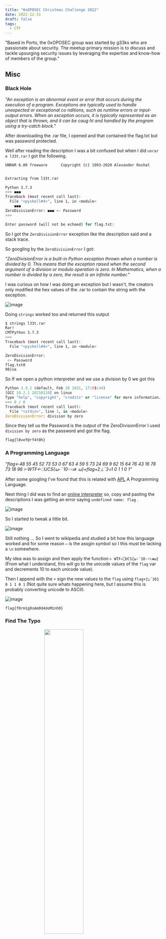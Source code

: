 ```yaml
---
title: "0xOPOSEC Christmas Challenge 2022"
date: 2022-12-31
draft: false
tags:
  - CTF
---
```


"Based in Porto, the 0xOPOSEC group was started by g33ks who are passionate about security. The meetup primary mission is to discuss and tackle upsurging security issues by leveraging the expertise and know-how of members of the group."


## Misc

### Black Hole

*"An exception is an abnormal event or error that occurs during the execution of a program. Exceptions are typically used to handle unexpected or exceptional co
nditions, such as runtime errors or input-output errors. When an exception occurs, it is typically represented as an object that is thrown, and it can be caug
ht and handled by the program using a try-catch block."*

After downloading the .rar file, I opened and that contained the flag.txt but was password protected.

Well after reading the description I was a bit confused but when I did `unrar e l33t.rar` I got the following.

```bash
UNRAR 6.00 freeware      Copyright (c) 1993-2020 Alexander Roshal


Extracting from l33t.rar

Python 3.7.3
>>> ︎◼︎◼︎◼︎
Traceback (most recent call last):
  File "<pyshell#4>", line 1, in <module>
    ︎◼︎◼◼
ZeroDivisionError: ◼︎◼︎◼︎ <- Password 
>>>

Enter password (will not be echoed) for flag.txt: 
```

So I got the `ZeroDivisionError` exception like the description said and a stack trace.

So googling by the `ZeroDivisionError` I got:

*"ZeroDivisionError is a built-in Python exception thrown when a number is divided by 0. This means that the exception raised when the second argument of a division or modulo operation is zero. In Mathematics, when a number is divided by a zero, the result is an infinite number."*
    
I was curious on how I was doing an exception but I wasn't, the creators only modified the hex values of the .rar to contain the string with the exception.

![image](https://user-images.githubusercontent.com/12052283/209385834-46808bb7-8c61-44ab-9619-9b7ee4665a2a.png)

Doing `strings` worked too and returned this output

```bash
$ strings l33t.rar
Rar!
CMTPython 3.7.3
>>>
Traceback (most recent call last):
  File "<pyshell#4>", line 1, in <module>

ZeroDivisionError:
 <- Password
flag.txt0
90|ua
```

So If we open a python interpreter and we use a division by 0 we got this

```python
Python 3.9.2 (default, Feb 28 2021, 17:03:44) 
[GCC 10.2.1 20210110] on linux
Type "help", "copyright", "credits" or "license" for more information.
>>> 0 / 0
Traceback (most recent call last):
  File "<stdin>", line 1, in <module>
ZeroDivisionError: division by zero
```

Since they tell us the Password is the output of the ZeroDivisionError I used `division by zero` as the password and got the flag.

```bash
flag{l0vef@rf4t0h}
```


### A Programming Language

*"flag←48 55 45 52 73 53 0 67 63 4 59 5 73 24 69 9 62 15 64 76 43 16 78 73 18 96 ⊢WTF←⎕UCS{⍵-¨10-⍨⍳≢⍵}+flag+2⊥¯3⌽1 0 1 1 0 1"*


After some googling I've found that this is related with [APL](https://en.wikipedia.org/wiki/APL_(programming_language)) A Programming Language.

Next thing I did was to find an [online interpreter](https://tryapl.org/) so, copy and pasting the descriptions I was getting an error saying `undefined name: flag` .

![image](https://user-images.githubusercontent.com/12052283/209565965-280d145e-f983-459d-b0cd-80b662388c80.png)

So I started to tweak a little bit.

![image](https://user-images.githubusercontent.com/12052283/209566057-75dd84bf-352e-4696-b52b-a76c58354f0f.png)

Still nothing ... So I went to wikipedia and studied a bit how this language worked and for some reason `←` is the assgin symbol so I this must be lacking a `\n` somewhere.

My idea was to assign and then apply the function `⊢ WTF←⎕UCS{⍵-¨10-⍨⍳≢⍵}` (From what I understand, this will go to the unicode values of the `flag` var and decrements 10 to each unicode value).

Then I append with the `+` sign the new values to the `flag` using `flag+2⊥¯3⌽1 0 1 1 0 1` (Not quite sure whats happening here, but I assume this is probably converting unicode to ASCII).


![image](https://user-images.githubusercontent.com/12052283/209566245-e1e0865f-1c00-413d-864d-581388c7e704.png)


```bash
flag{f0rm1g0sAm0d4doM1nh0}
```


### Find The Typo


<img src="https://user-images.githubusercontent.com/12052283/209704599-57f0f5c2-048a-4447-aa4e-05e4d4b42c28.png"  style="display: block;
  margin-left: auto;
  margin-right: auto;
  width: 50%;">

In this challenge we get a table of SI multiples of gram, a nonogram and a password protected .zip with the flag.

- Nonograms is a logic puzzle with simple [rules](https://puzzlygame.com/pages/how_to_play_nonograms/)
  - We have a grid of squares, which must be either filled in black or maked with X
  - Besides each row of the grid are listed the lenghts of the turns of black squares on that row
  - Above each column are listed the lenghts of the runs of black squares in that colum
  - These numbers tells us the runs of black squares in that row/column. So, if we see '10 1', that tells us that there will be a run of exactly 10 black squares, followed by one or more white square, followed by a single black square
  - Our goal is to find all black squares
  
With the help of my gf (she used to play nonogram games on her phone) I've marked the nonogram and that represented the `pacman`.

<img src="https://user-images.githubusercontent.com/12052283/209705762-2bbd89bd-8299-488d-ae84-6724ba26c832.png"  style="display: block;
  margin-left: auto;
  margin-right: auto;
  width: 50%;">


After discovering that this would be pacman I tried that but It didn't worked so I tried to understand and correlate the pacman with the first table but looking again at the challenge title, there's a typo somewhere and I was making the typo ...

I used `pac-man` on the zip file and that worked and got the flag.

```bash
flag{bread_bread_cheese_cheese}
```


### Back Me Up!

*"Someone left backups of a Domain Controller in an open share. A portion was extracted from the backup and myth be told that it contains critical information (and a flag ;) Can you get it?"*

After extracting the zip file I got an `Active Directory` folder and a `registry` folder.

First I went to the `Active Directory` folder and that contained a `.dit` file.

```bash
$ file ntds.dit

ntds.dit: Extensible storage engine DataBase, version 0x620, checksum 0xa4ae6abb, page size 8192, Windows version 6.3
```

After googling I've found that this is an Extensible Storage Engine (ESE) and this is an advanced indexed and sequential access method (ISAM) storage technology. ESE enables applications to store and retrieve data from tables using indexed or sequential cursor navigation. It is usually utilized by various Microsoft Services such as Microsoft Exchange Server, Active Directory, and Windows Search.

Briefly this is a database file which stores AD Data including User Object, Groups and Group Memebers, Password hashes, etc.

Next I've looked on how I could extract info from this database file and I've found [libesedb](https://github.com/libyal/libesedb) (Library and tools to access the Extensible Storage Engine (ESE) Database File (EDB) format).

I installed libesedb.

```bash
$ wget https://github.com/libyal/libesedb/releases/download/20220806/libesedb-experimental-20220806.tar.gz
$ tar libesedb-experimental-20220806.tar.gz
$ sudo apt-get install autoconf automake autopoint libtool pkg-config
$ cd libesedb-20220806 && ./configure
$ make
$ sudo make install
$ sudo ldconfig
```

And then dumped the data from the db file.

```bash
$ esedbexport -m tables ntds.dit
```

Opening the files got me the flag.

<img src="https://user-images.githubusercontent.com/12052283/209708209-cc770fe7-449b-4f85-a021-878e42d21d32.png"  style="display: block;
  margin-left: auto;
  margin-right: auto;
  width: 50%;">

<img src="https://user-images.githubusercontent.com/12052283/209708375-c1a83229-e5e9-47c9-a3da-733d18132362.png"  style="display: block;
  margin-left: auto;
  margin-right: auto;
  width: 50%;">

```bash
flag{ClearBackupsCanPwnU}
```

## Network

### 867 CFR

*"867 CFR is a protocol for sending data across networks. It is connectionless, meaning it does not establish a dedicated connection between sender and receiver. This makes it faster but less reliable than other transport protocols. 867 CFR is often used for real-time applications such as gaming and VoIP, and for low-overhead services like DNS. Weird stuff! Can you have a look? cc.isymra.22samxopo (344)*"

867 CFR its nothing but if we reverse the string we got RFC 768 and thats User Datagram Protocol [(UDP)](https://www.rfc-editor.org/rfc/rfc768).

Doing the same reverse on the cc.isymra.22samxopo we got 'opoxmas22.armysi.cc' and 344 should be 443.

```python
>>> "cc.isymra.22samxopo"[::-1]
'opoxmas22.armysi.cc'
```

I tried to access opoxmas22.armysi.cc:443 but I got denied.

Checked on Wireshark for any hits on connecting to the above domain but found nothing.

After a while I tought that this could be some sort of UDP socket connection and for that I used a simple python script to connect to the server (opoxmas22.armysi.cc:443) as client and then send a simple "Hello".

```python
import socket 

server_add_and_port = ("opoxmas22.armysi.cc", 443)
udp_client_socket = socket.socket(family=socket.AF_INET, type=socket.SOCK_DGRAM) # created UDP socket on client
udp_client_socket.sendto(str.encode("Hello"), server_add_and_port) # sends message to server socket

msg_from_server = udp_client_socket.recvfrom(1024)
print(msg_from_server[0])
```

After executing this I got the following bytes, so I just had to reverse those again.

```bash
b'}eep_eed_uoy{galf\n'
```

Reversing and cleaning the string (`print(msg_from_server[0][::-1].decode("utf-8").strip())`) I got the correct flag.

```bash
flag{you_dee_pee}
```


### Who There

*"I do not have a physical body, but I am here to help you with any questions you may have, give me a PIN, and I will tell you what to do next! opoxmas22.armysi.cc (22222) looks interesting!"*

Running nmap on opoxmas22.armysi.cc:22222 got a filtered result

```bash
$ sudo nmap -p22222 opoxmas22.armysi.cc

Starting Nmap 7.92 ( https://nmap.org ) at 2022-12-26 11:36 WET
Nmap scan report for opoxmas22.armysi.cc (95.217.178.98)
Host is up (0.00026s latency).
rDNS record for 95.217.178.98: static.98.178.217.95.clients.your-server.de

PORT      STATE    SERVICE
22222/tcp filtered easyengine

Nmap done: 1 IP address (1 host up) scanned in 0.41 seconds
```

Running another nmap to get more info.

```bash
$ sudo nmap -A -p22222 opoxmas22.armysi.cc -oN nmap/initial

Starting Nmap 7.92 ( https://nmap.org ) at 2022-12-26 11:44 WET
Nmap scan report for opoxmas22.armysi.cc (95.217.178.98)
Host is up (0.016s latency).
rDNS record for 95.217.178.98: static.98.178.217.95.clients.your-server.de

PORT      STATE    SERVICE    VERSION
22222/tcp filtered easyengine
Warning: OSScan results may be unreliable because we could not find at least 1 open and 1 closed port
Device type: webcam|general purpose|PBX|WAP|specialized|power-device|router
Running (JUST GUESSING): AXIS embedded (98%), GNU Hurd (98%), Linux 2.0.X|2.2.X (98%), Netgear embedded (98%), ZKTeco embedded (98%), CAEN embedded (98%)
OS CPE: cpe:/h:axis:2100_network_camera cpe:/o:gnu:hurd cpe:/o:linux:linux_kernel:2.0.36 cpe:/o:linux:linux_kernel:2.0.38 cpe:/o:linux:linux_kernel:2.2.14 cpe:/h:netgear:wg602v1 cpe:/o:linux:linux_kernel:2.0.39
Aggressive OS guesses: AXIS 2100 Network Camera (98%), AXIS 2120 Network Camera (98%), GNU Hurd 0.3 (98%), Linux 2.0.36 (Red Hat 5.2) (98%), elmeg T240 or T444 PABX (Linux 2.0.38) (98%), Netgear WG602v1 WAP (Linux 2.2.14) (98%), ZKTeco F18 fingerprint reader (98%), CAEN SY2527 high voltage power supply (98%), Linux 2.0.33 (98%), Linux 2.0.35 - 2.0.36 (98%)
No exact OS matches for host (test conditions non-ideal).
Network Distance: 2 hops

TRACEROUTE (using port 80/tcp)
HOP RTT     ADDRESS
1   0.37 ms 10.0.2.2
2   0.49 ms static.98.178.217.95.clients.your-server.de (95.217.178.98)

OS and Service detection performed. Please report any incorrect results at https://nmap.org/submit/ .
Nmap done: 1 IP address (1 host up) scanned in 3.42 seconds
```

Reading again the description I assumed that this was some sort of a Bot that needs a PIN, so I tried to think on how I could  communicate with this service.

I've tried http, ssh, telnet, nc but nothing worked.

After a while I tried to use the same code from the previous network chall and that worked, so the connection is using sockets.

```bash
$ python3 send.py
b'WRONG PIN!'
```

Since this is using UDP again I did a new nmap scan for UDP instead of TCP using `sudo nmap -sC -sV -A -sU -p22222 -oN nmap/all opoxmas22.armysi.cc -v` and got

```bash
PORT      STATE SERVICE VERSION
22222/udp open  unknown
| fingerprint-strings:
|   AFSVersionRequest, Citrix, DNS-SD, DNSStatusRequest, DNSVersionBindReq, DTLSSessionReq, Help, NBTStat, NTPRequest, NetMotionMobility, QUIC, RPCCheck, SNMPv1public, SNMPv3GetRequest, Sqlping, sybaseanywhere, xdmcp:
|     WRONG PIN!
|   Kerberos:
|     Opened port 23590 - Hurry you got 60 seconds!. Use this PIN - 1882
|   SIPOptions:
|_    Opened port 28002 - Hurry you got 60 seconds!. Use this PIN - 4958
1 service unrecognized despite returning data. If you know the service/version, please submit the following fingerprint at https://nmap.org/cgi-bin/submit.cgi?new-service :
SF-Port22222-UDP:V=7.92%I=7%D=12/26%Time=63A9D15F%P=x86_64-pc-linux-gnu%r(
SF:RPCCheck,A,"WRONG\x20PIN!")%r(DNSVersionBindReq,A,"WRONG\x20PIN!")%r(DN
SF:SStatusRequest,A,"WRONG\x20PIN!")%r(NBTStat,A,"WRONG\x20PIN!")%r(Help,A
SF:,"WRONG\x20PIN!")%r(SIPOptions,42,"Opened\x20port\x2028002\x20-\x20Hurr
SF:y\x20you\x20got\x2060\x20seconds!\.\x20Use\x20this\x20PIN\x20-\x204958"
SF:)%r(Sqlping,A,"WRONG\x20PIN!")%r(NTPRequest,A,"WRONG\x20PIN!")%r(SNMPv1
SF:public,A,"WRONG\x20PIN!")%r(SNMPv3GetRequest,A,"WRONG\x20PIN!")%r(xdmcp
SF:,A,"WRONG\x20PIN!")%r(AFSVersionRequest,A,"WRONG\x20PIN!")%r(DNS-SD,A,"
SF:WRONG\x20PIN!")%r(Citrix,A,"WRONG\x20PIN!")%r(Kerberos,42,"Opened\x20po
SF:rt\x2023590\x20-\x20Hurry\x20you\x20got\x2060\x20seconds!\.\x20Use\x20t
SF:his\x20PIN\x20-\x201882")%r(sybaseanywhere,A,"WRONG\x20PIN!")%r(NetMoti
SF:onMobility,A,"WRONG\x20PIN!")%r(DTLSSessionReq,A,"WRONG\x20PIN!")%r(QUI
SF:C,A,"WRONG\x20PIN!");
Device type: webcam|power-device|general purpose|PBX|router
Running: AXIS embedded, CAEN embedded, Linux 2.0.X
OS CPE: cpe:/h:axis:2100_network_camera cpe:/o:linux:linux_kernel:2.0.33 cpe:/o:linux:linux_kernel:2.0.38 cpe:/o:linux:linux_kernel:2.0.39
Too many fingerprints match this host to give specific OS details
Network Distance: 2 hops

TRACEROUTE (using port 80/tcp)
HOP RTT     ADDRESS
1   0.40 ms 10.0.2.2
2   0.51 ms static.98.178.217.95.clients.your-server.de (95.217.178.98)

NSE: Script Post-scanning.
Initiating NSE at 16:54
Completed NSE at 16:54, 0.00s elapsed
Initiating NSE at 16:54
Completed NSE at 16:54, 0.00s elapsed
Initiating NSE at 16:54
Completed NSE at 16:54, 0.00s elapsed
Read data files from: /usr/bin/../share/nmap
OS and Service detection performed. Please report any incorrect results at https://nmap.org/submit/ .
Nmap done: 1 IP address (1 host up) scanned in 99.54 seconds
           Raw packets sent: 30 (2.572KB) | Rcvd: 15 (930B)
```


Knowing the nmap output, I've noticed that this must be Port knocking (even the Challenge name represents that like -> "Knock knock" -> "Who's There")

This took me 2 days to solve because I was stuck on how I could exploit this but after a lot of reading I've noticed I already had half of exploit done. from the previous network challenge.

So to build this exploit I first needed to know what pin does port `22222` accepts (I've used a range from 0 to 99999 by trial/error and looks like the PIN for 22222 is 10000) and then knock two times (this is not fixed, we can configure more than 2 knock on a port knocking, but on this challenge this was 2 knocks) with the new port + new pin.

I've built an exploit that does this and got the flag.

```python
import socket 

def make_request(port,pin):
    print(f"Trying with port: {port} and pin: {pin}")

    server_add_and_port = ("opoxmas22.armysi.cc", port)                                     
    udp_client_socket = socket.socket(family=socket.AF_INET, type=socket.SOCK_DGRAM)
    udp_client_socket.sendto(str.encode(pin), server_add_and_port)
    msg_from_server = udp_client_socket.recvfrom(1024)

    msg = msg_from_server[0].decode("utf-8")

    if "Flag" in msg:
        print(msg)
        return 
    
    port, pin = msg.split(" ")[2], msg.split(" ")[-1]
    return port, pin

    

def brute_force():
    server_add_and_port = ("opoxmas22.armysi.cc", 22222)                                                           
    udp_client_socket = socket.socket(family=socket.AF_INET, type=socket.SOCK_DGRAM)

    # try and find the PIN for the 22222 port
    for i in range(10000,99999):
        udp_client_socket.sendto(str.encode(str(i)), server_add_and_port)
        msg_from_server = udp_client_socket.recvfrom(1024)
        msg = msg_from_server[0].decode("utf-8")
        if msg != "WRONG PIN!":
            port, pin = msg.split(" ")[2], msg.split(" ")[-1]
            port, pin = make_request(int(port),str(pin))
            make_request(int(port),str(pin))
            break

if __name__ == "__main__":
    brute_force()
```

```bash
$ python3 send.py

Trying with port: 29475 and pin: 9379
Trying with port: 28414 and pin: 6313
Flag{Kito_KitoWho?_MosKito}
```

```bash
flag{Kito_KitoWho?_MosKito}
```


### My Network Is Secure!

*"Taberna belga said their free WiFi is secure because it has a password, however people are still getting passwords! How is this possible?!"*

After opening the cap file in in wireshark I've noticed the data on the communication process is encripted, probably because they are using wpa with some passphrase so this is encrypted.

Since this is from a Wifi network we know we need to try to get the wpa-pwd to decrypt the communication from the protocol IEEEE802.11.

Next thing I did was to find a way to grab the encrypted password so I could use the rockyou.txt wordlist with hashcat to try to crack it.

A cool way to grab the encrypted password and make it hashcat readable is to use `hcxpcapngtool` (Portable solution for capturing wlan traffic and conversion to hashcat formats (recommended by hashcat) and to John the Ripper formats).

So I did that and got a WPA hash.

```bash
$ hcxpcapngtool -o hash SecuredNetwork.cap
$ cat hash

WPA*02*4ca8dcfc1ae47ae4c892d2cc25f4e1e5*907841398870*d6a78c062e85*5365637572654e65742057696669*3ca0a8709bf3a4dc5041041109b41f01565f7b5a30608ed4c02e5c4f523e4be3*01030077fe01090020000000000000000110f11a201a62f4f081e097ee34d8c20f84822bb6aa0ab4c0af3423657187dbf80000000000000000000000000000000000000000000000000000000000000000000000000000000000000000000000000018dd160050f20101000050f20201000050f20201000050f202*02
```

Next I searched for the mode for WPA hashes in hashcat and runed that with rockyou and got the password.

```bash
$ hashcat -m 22000 wandshakes /usr/share/wordlists/rockyou.txt

hashcat (v6.1.1) starting...

Dictionary cache built:
* Filename..: /usr/share/wordlists/rockyou.txt
* Passwords.: 14344392
* Bytes.....: 139921507
* Keyspace..: 14344385
* Runtime...: 1 sec

4ca8dcfc1ae47ae4c892d2cc25f4e1e5:907841398870:d6a78c062e85:SecureNet Wifi:spiderman

Session..........: hashcat
Status...........: Cracked
Hash.Name........: WPA-PBKDF2-PMKID+EAPOL
```

So now I have the SID + the password.

The SID was already known because it was plaintext on the pcap file.

![image](https://user-images.githubusercontent.com/12052283/209825910-54b4ef33-ba0c-4223-911f-80ea522b18bc.png)

Now I needed to insert the password:SID on wireshark so I could check the communication

So I did `Edit` -> `Preferences` -> `Protocols` and searched for IEEE802.11 and added the decryption key.

![image](https://user-images.githubusercontent.com/12052283/209826143-dc845df8-9881-4c04-a2d2-7e1c2b14af70.png)

After pressing `ok` I got more traffic but the one I looked for was the tcp.

![image](https://user-images.githubusercontent.com/12052283/209826261-03034a13-829d-4fa9-bd88-a3ece14f41e5.png)

Following the TCP STREAM I got the flag.

![image](https://user-images.githubusercontent.com/12052283/209826389-dad5d0b2-b352-483a-b50b-b35a62cf351a.png)

```bash
flag{morestudy}
```


## Crypto

### Mmmm Donuts

*"Donuts are the best breakfast food! There is a donut flavor for everyone's taste, they pair great with coffee, and they can be eaten on the go! The key to solve this challenge is the most important meal of the day. If one donut doesn't help, try having another. You better solve it fast before you get diabetes. PS: My favorite donut is the original, just glazed."*

![image](https://user-images.githubusercontent.com/12052283/219748476-887b27b5-0802-4aa1-bf1a-3ce6082dad32.png)

This was a hard one for me since I don't know much about crypto ctfs and the description was not good enough.

But after getting some hits, I've found that this was using bacon-cipher.

Implementing bacon-cipher decryption on the image I got the following

- a
  - not bold
- b
  - bold

`aaba bbaaaa bab ab ababb ab bab aba aabaa aaaaaa aa abb aab ab aa aab bab aaa`

Then I used vigenere-cipher with the key `breakfast` and got the flag

```bash
flag{eatmedrinkme}
```



### Lets Share!

*"Encoding is the process of converting data from one format into another, typically for the purposes of efficient transmission or storage. There are many different types of encoding schemes that can be used, depending on the specific requirements of the data and the intended use. Encoding is an important aspect of data management and is used in a variety of applications, including networking, data storage, and multimedia."*

```bash
$ cat coded_data.txt 
JTI2JTIzOTAlM0IlMjYlMjMxMDklM0IlMjYlMjMxMjAlM0IlMjYlMjMxMDQlM0IlMjYlMjM5MCUzQiUyNiUyMzUxJTNCJTI2JTIzMTE2JTNCJTI2JTIzMTA1JTNCJTI2JTIzNzclM0IlMjYlMjM3MSUzQiUyNiUyMzExOSUzQiUyNiUyMzExOSUzQiUyNiUyMzg4JTNCJTI2JTIzNTElM0IlMjYlMjM3MyUzQiUyNiUyMzEyMiUzQiUyNiUyMzc3JTNCJTI2JTIzODYlM0IlMjYlMjM1NyUzQiUyNiUyMzcxJTNCJTI2JTIzODYlM0IlMjYlMjM3MCUzQiUyNiUyMzEwMCUzQiUyNiUyMzU3JTNC
```

Looking at txt file at first sight I saw that this was use base64 so I put on Cybechef and used the `Magic` recipe but that didn't do much.

Knowing this I tried to help Cyberchef by already providing the base64 decoded string and that got me the flag.

![image](https://user-images.githubusercontent.com/12052283/209560953-52a14089-9126-402f-96c6-c7e5627069a8.png)

I wanted to understand how many encodings were happening here so I did a python script to help me on this and by trial/error I've managed to found that this was using 4 encodings

base64 -> url encoding -> HTML entity encoding -> base64

```python
import base64
import urllib.parse
import html


with open("coded_data.txt", "r") as f:
    stage_1 = f.readline().strip()
    print(f"Stage 1 -> {stage_1}\n")
    
    stage_2 = base64.b64decode(stage_1).decode("utf-8") 
    print(f"Stage 2 -> {stage_2}\n")

    
    stage_3 = urllib.parse.unquote(stage_2)
    print(f"Stage 3 -> {stage_3}\n")

    
    stage_4 = html.unescape(stage_3)
    print(f"Stage 4 -> {stage_4}\n")

    stage_5 = base64.b64decode(stage_4).decode("utf-8")
    print(f"Stage 5 -> {stage_5}\n")
```

```bash
$ python3 uncoded.py 

Stage 1 -> JTI2JTIzOTAlM0IlMjYlMjMxMDklM0IlMjYlMjMxMjAlM0IlMjYlMjMxMDQlM0IlMjYlMjM5MCUzQiUyNiUyMzUxJTNCJTI2JTIzMTE2JTNCJTI2JTIzMTA1JTNCJTI2JTIzNzclM0IlMjYlMjM3MSUzQiUyNiUyMzExOSUzQiUyNiUyMzExOSUzQiUyNiUyMzg4JTNCJTI2JTIzNTElM0IlMjYlMjM3MyUzQiUyNiUyMzEyMiUzQiUyNiUyMzc3JTNCJTI2JTIzODYlM0IlMjYlMjM1NyUzQiUyNiUyMzcxJTNCJTI2JTIzODYlM0IlMjYlMjM3MCUzQiUyNiUyMzEwMCUzQiUyNiUyMzU3JTNC

Stage 2 -> %26%2390%3B%26%23109%3B%26%23120%3B%26%23104%3B%26%2390%3B%26%2351%3B%26%23116%3B%26%23105%3B%26%2377%3B%26%2371%3B%26%23119%3B%26%23119%3B%26%2388%3B%26%2351%3B%26%2373%3B%26%23122%3B%26%2377%3B%26%2386%3B%26%2357%3B%26%2371%3B%26%2386%3B%26%2370%3B%26%23100%3B%26%2357%3B

Stage 3 -> &#90;&#109;&#120;&#104;&#90;&#51;&#116;&#105;&#77;&#71;&#119;&#119;&#88;&#51;&#73;&#122;&#77;&#86;&#57;&#71;&#86;&#70;&#100;&#57;

Stage 4 -> ZmxhZ3tiMGwwX3IzMV9GVFd9

Stage 5 -> flag{b0l0_r31_FTW}
```

```bash
flag{b0l0_r31_FTW}
```

## Web

### The Folt

*"pfSense is a free and open-source firewall and router software distribution based on the FreeBSD operating system. It is designed to provide a flexible and powerful platform for building and managing network infrastructure, and it includes a wide range of features and capabilities that are suitable for use in both small and large networks. Have a try http://machine.armysi.cc/"*

The URL redirected to a pfsense login menu so I just searched for the default creds for the pfsense login menu and found `admin:pfsense` and that got me the first flag

![image](https://user-images.githubusercontent.com/12052283/209363467-7f963216-8c1f-4b0c-a168-0e8124066a09.png)

```bash
flag{Default?_More_Like_Badfault}
```


### In Passwords, We Trust, and in PHP, We Believe!

*"Great, another admin panel, do you think you can crack it? (https://santa.sefod.eu/)"*

We are presented with a login page that is written in PHP.

  <img src="https://user-images.githubusercontent.com/12052283/209546349-10555cbe-2e83-4ebb-8ccf-843a9a9346bb.png"  style="display: block;
  margin-left: auto;
  margin-right: auto;
  width: 70%;">


After going to the source code we have the php logic of the login menu.

  <img src="https://user-images.githubusercontent.com/12052283/209546448-cc4a9e71-b222-467a-b249-32292062f462.png"  style="display: block;
  margin-left: auto;
  margin-right: auto;
  width: 70%;">


We can see that to get the flag we need to have the user == "admin" and the password must be the same as the generated token.

We can see too (in the second elseif) that if the passwordis empty we got our token but this is kinda useless as we cant use that token to the next login because it will get generated again.

![image](https://user-images.githubusercontent.com/12052283/209546845-389b24fa-8779-443f-93ad-d59758f16dda.png)

I've noticed a strange thing, why would they use `$answer` as a json decode of `$input` ? After this they use the `$password` var to extract the value of the json object so the vuln/bug must reside here because this is not normal at all.

After googling I've found this https://security.stackexchange.com/a/63326 so this was php type juggling.

Ill explain better what php type juggling is in another section but the basic idea is that this code uses `json_decode()` so we can specify a type other than string or array via the JSON object and we know that the type of the $token is a string because its Base64-encoded. Knowing this I tried to find a value that, when loosely compared to a string (because they are using `==` and not `===`), lets me pass the auth check.

- Checking the PHP equality charts, we can see that `0 == "xyz"` is true, so I passed the value 0 as password (`{"password": 0}`) and got the flag.

![image](https://user-images.githubusercontent.com/12052283/209556933-3e661acd-9e40-4edf-9617-654cecc2a3ba.png)


```bash
flag{OnceAgainTypeJuggling}
```

#### In deep explanation about PHP Type Juggling

- In PHP we have loose (`==`) and strict comparison (`===`)
- The loose comparison is used to check if the given values are equal or not.
- The strict comparison checks if the given values are equal and if the data types are the same
- Reading the php docs about this we have that `Prior to PHP 8.0.0, if a string is compared to a number or a numeric string then the string was converted to a number before performing the comparison`

  <img src="https://user-images.githubusercontent.com/12052283/209557451-549f8d65-4851-4517-a164-58585d8b9a71.png"  style="display: block;
  margin-left: auto;
  margin-right: auto;
  width: 70%;">


- Knowing this when we try to attack a PHP application by using a type juggling flaw, we try to exploit this type of unexpected behavior the developers did not think about

- In the CTF example we had this flaw because they were using `==` to compare a given password with a string (base64 token).
- Knowing the type of the password, we had to find a value that when compared to a string returned `true` and after checking php equality charts, we can see that `0 == "xyz"` is true, so we could just use `{"password":0}` because that would compare with the generated token and return true

- This could be prevented using `===`

## Trivia

### Who?

  <img src="https://user-images.githubusercontent.com/12052283/209370539-5baf80b1-64cd-4da5-a079-d13731682f5b.png"  style="display: block;
  margin-left: auto;
  margin-right: auto;
  width: 40%;">

This was an easy one, just searching the image on google we got the flag `lulzsec`.


### The Great Hack

*"How about ensuring that you are a guaranteed winner of a radio contest by controlling all the telephone lines? Imagine, what a classy hack that would be. It took place in real world and the hacker won a costliest prize. What was the costliest prize that the hacker won?"*

I searched in google for "hacker win radio contest by controlling all the telephone lines" and got an [article](https://www.industrialcybersecuritypulse.com/threats-vulnerabilities/throwback-attack-kevin-poulsen-wins-a-porsche-and-hacks-the-u-s-government/#:~:text=A%2025%2Dyear%2Dold%20hacker,Peters.) that said "It was June 1, 1990, and KIIS-FM was running a competition for callers to win a new Porsche 944 S2".

```bash
Porsche 944 S2
```


# Final result

It was a really fun CTF to learn a few neat tricks and it was even cooler for the fact that it came in 2nd place!


<img src="https://user-images.githubusercontent.com/12052283/219755447-101dc861-482b-4b1d-ad2b-fbaac7b2d066.png"  style="display: block;
  margin-left: auto;
  margin-right: auto;
  width: 80%;">